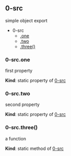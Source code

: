 <a name="module_0-src"></a>
## 0-src
simple object export

  

* 0-src
    * [.one](#module_0-src.one)
    * [.two](#module_0-src.two)
    * [.three()](#BITBUCKET-module:0-src.three)


<a name="module_0-src.one"></a>
### 0-src.one
first property

**Kind**: static property of [0-src](#module_0-src)


<a name="module_0-src.two"></a>
### 0-src.two
second property

**Kind**: static property of [0-src](#module_0-src)


<a name="BITBUCKET-module:0-src.three"></a>
### 0-src.three()
a function

**Kind**: static method of [0-src](#module_0-src)


